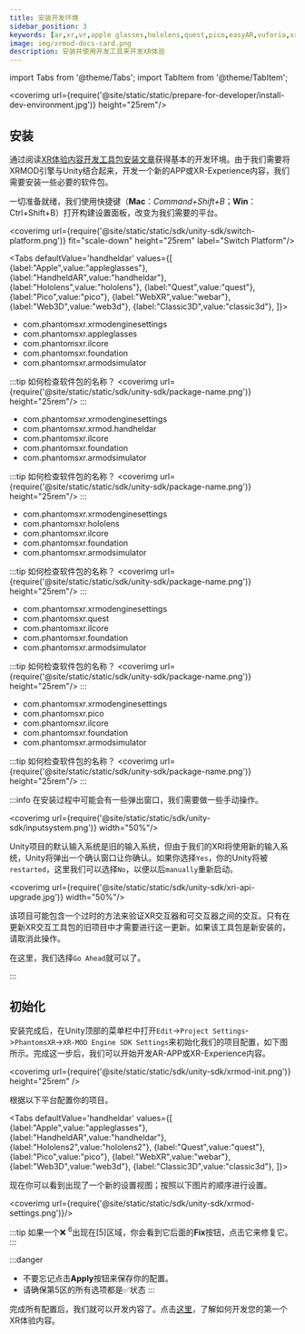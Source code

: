 ```yaml
---
title: 安装开发环境
sidebar_position: 3
keywords: [ar,xr,vr,apple glasses,hololens,quest,pico,easyAR,vuforia,xrmod,mod,doc,XR,facebook,meta,unity]
image: img/xrmod-docs-card.png
description: 安装并使用开发工具来开发XR体验
---
```


import Tabs from '@theme/Tabs';
import TabItem from '@theme/TabItem';

<coverimg url={require('@site/static/static/prepare-for-developer/install-dev-environment.jpg')} height="25rem"/>


## 安装


通过阅读[XR体验内容开发工具包安装文章](./install-xrmod-dev-tools)获得基本的开发环境。由于我们需要将XRMOD引擎与Unity结合起来，开发一个新的APP或XR-Experience内容，我们需要安装一些必要的软件包。

一切准备就绪，我们使用快捷键（**Mac**：*Command+Shift+B*；**Win**：Ctrl+Shift+B）打开构建设置面板，改变为我们需要的平台。

<coverimg url={require('@site/static/static/sdk/unity-sdk/switch-platform.png')} fit="scale-down" height="25rem" label="Switch Platform"/>


<Tabs defaultValue='handheldar' values={[
    {label:"Apple",value:"appleglasses"},
    {label:"HandheldAR",value:"handheldar"},
    {label:"Hololens",value:"hololens"},
    {label:"Quest",value:"quest"},
    {label:"Pico",value:"pico"},
    {label:"WebXR",value:"webar"},
    {label:"Web3D",value:"web3d"},
    {label:"Classic3D",value:"classic3d"},
]}>


<TabItem value="appleglasses">

- com.phantomsxr.xrmodenginesettings
- com.phantomsxr.appleglasses
- com.phantomsxr.ilcore
- com.phantomsxr.foundation
- com.phantomsxr.armodsimulator

:::tip
如何检查软件包的名称？
<coverimg url={require('@site/static/static/sdk/unity-sdk/package-name.png')} height="25rem"/>
:::

</TabItem>

<TabItem value="handheldar">

- com.phantomsxr.xrmodenginesettings
- com.phantomsxr.xrmod.handheldar
- com.phantomsxr.ilcore
- com.phantomsxr.foundation
- com.phantomsxr.armodsimulator

:::tip
如何检查软件包的名称？
<coverimg url={require('@site/static/static/sdk/unity-sdk/package-name.png')} height="25rem"/>
:::

</TabItem>


<TabItem value="hololens">

- com.phantomsxr.xrmodenginesettings
- com.phantomsxr.hololens
- com.phantomsxr.ilcore
- com.phantomsxr.foundation
- com.phantomsxr.armodsimulator

:::tip
如何检查软件包的名称？
<coverimg url={require('@site/static/static/sdk/unity-sdk/package-name.png')} height="25rem"/>
:::

</TabItem>


<TabItem value="quest">

- com.phantomsxr.xrmodenginesettings
- com.phantomsxr.quest
- com.phantomsxr.ilcore
- com.phantomsxr.foundation
- com.phantomsxr.armodsimulator

:::tip
如何检查软件包的名称？
<coverimg url={require('@site/static/static/sdk/unity-sdk/package-name.png')} height="25rem"/>
:::

</TabItem>


<TabItem value="pico">

- com.phantomsxr.xrmodenginesettings
- com.phantomsxr.pico
- com.phantomsxr.ilcore
- com.phantomsxr.foundation
- com.phantomsxr.armodsimulator

:::tip
如何检查软件包的名称？
<coverimg url={require('@site/static/static/sdk/unity-sdk/package-name.png')} height="25rem"/>
:::

</TabItem>



</Tabs>

:::info
在安装过程中可能会有一些弹出窗口，我们需要做一些手动操作。

<coverimg url={require('@site/static/static/sdk/unity-sdk/inputsystem.png')} width="50%"/>

Unity项目的默认输入系统是旧的输入系统，但由于我们的XRI将使用新的输入系统，Unity将弹出一个确认窗口让你确认。如果你选择`Yes`，你的Unity将被`restarted`，这里我们可以选择`No`，以便以后`manually`重新启动。

<coverimg url={require('@site/static/static/sdk/unity-sdk/xri-api-upgrade.jpg')} width="50%"/>

该项目可能包含一个过时的方法来验证XR交互器和可交互器之间的交互。只有在更新XR交互工具包的旧项目中才需要进行这一更新。如果该工具包是新安装的，请取消此操作。

在这里，我们选择`Go Ahead`就可以了。

:::

## 初始化

安装完成后，在Unity顶部的菜单栏中打开`Edit`->`Project Settings`->`PhantomsXR`->`XR-MOD Engine SDK Settings`来初始化我们的项目配置，如下图所示。完成这一步后，我们可以开始开发AR-APP或XR-Experience内容。

<coverimg url={require('@site/static/static/sdk/unity-sdk/xrmod-init.png')} height="25rem" />


根据以下平台配置你的项目。

<Tabs defaultValue='handheldar' values={[
    {label:"Apple",value:"appleglasses"},
    {label:"HandheldAR",value:"handheldar"},
    {label:"Hololens2",value:"hololens2"},
    {label:"Quest",value:"quest"},
    {label:"Pico",value:"pico"},
    {label:"WebXR",value:"webar"},
    {label:"Web3D",value:"web3d"},
    {label:"Classic3D",value:"classic3d"},
]}>

<TabItem value="handheldar">

现在你可以看到出现了一个新的设置视图；按照以下图片的顺序进行设置。

<coverimg url={require('@site/static/static/sdk/unity-sdk/xrmod-settings.png')}/>

</TabItem>


</Tabs>


:::tip
如果一个❌ <sup>6</sup>出现在[5]区域，你会看到它后面的**Fix**按钮，点击它来修复它。
:::

:::danger
- 不要忘记点击**Apply**按钮来保存你的配置。
- 请确保第5区的所有选项都是✅状态
:::

完成所有配置后，我们就可以开发内容了。点击[这里](../tutorial-advanced/how-create-xrmod-project)，了解如何开发您的第一个XR体验内容。
